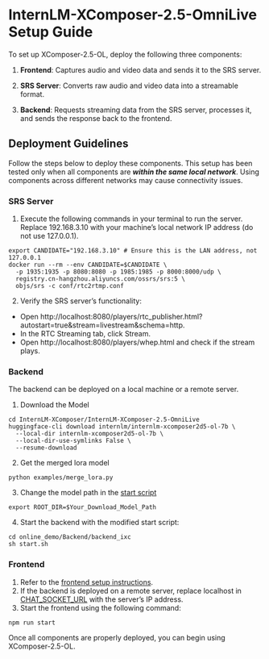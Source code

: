 # **InternLM-XComposer-2.5-OmniLive Setup Guide**

To set up XComposer-2.5-OL, deploy the following three components:

1. **Frontend**: Captures audio and video data and sends it to the SRS server.

2. **SRS Server**: Converts raw audio and video data into a streamable format.

3. **Backend**: Requests streaming data from the SRS server, processes it, and sends the response back to the frontend.

## **Deployment Guidelines**

Follow the steps below to deploy these components. This setup has been tested only when all components are **_within the same local network_**. Using components across different networks may cause connectivity issues.

### **SRS Server**

1.	Execute the following commands in your terminal to run the server. Replace 192.168.3.10 with your machine’s local network IP address (do not use 127.0.0.1).

```shell
export CANDIDATE="192.168.3.10" # Ensure this is the LAN address, not 127.0.0.1
docker run --rm --env CANDIDATE=$CANDIDATE \
  -p 1935:1935 -p 8080:8080 -p 1985:1985 -p 8000:8000/udp \
  registry.cn-hangzhou.aliyuncs.com/ossrs/srs:5 \
  objs/srs -c conf/rtc2rtmp.conf
```

2. Verify the SRS server’s functionality:
- Open http://localhost:8080/players/rtc_publisher.html?autostart=true&stream=livestream&schema=http.
- In the RTC Streaming tab, click Stream.
- Open http://localhost:8080/players/whep.html and check if the stream plays.

### **Backend**

The backend can be deployed on a local machine or a remote server. 

1. Download the Model

```shell
cd InternLM-XComposer/InternLM-XComposer-2.5-OmniLive
huggingface-cli download internlm/internlm-xcomposer2d5-ol-7b \
  --local-dir internlm-xcomposer2d5-ol-7b \
  --local-dir-use-symlinks False \
  --resume-download
```

2. Get the merged lora model
 
 ```shell
python examples/merge_lora.py
```

3. Change the model path in the [start script](Backend/backend_ixc/start.sh)

```shell
export ROOT_DIR=$Your_Download_Model_Path
```

4. Start the backend with the modified start script:

```shell
cd online_demo/Backend/backend_ixc
sh start.sh
```

### **Frontend**

1.	Refer to the [frontend setup instructions](Frontend/README.md).
2.	If the backend is deployed on a remote server, replace localhost in [CHAT_SOCKET_URL](Frontend/src/config/service-url.ts) with the server’s IP address.
3.	Start the frontend using the following command:

```shell
npm run start
```

Once all components are properly deployed, you can begin using XComposer-2.5-OL.
